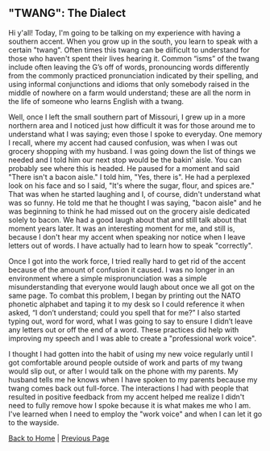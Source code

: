 
## "TWANG": The Dialect
Hi y'all! Today, I'm going to be talking on my experience with having a southern accent. When you grow up in the south, you learn to speak with a certain "twang". Often times this twang can be diificult to understand for those who haven't spent their lives hearing it. Common “isms” of the twang include often leaving the G’s off of words, pronouncing words differently from the commonly practiced pronunciation indicated by their spelling, and using informal conjunctions and idioms that only somebody raised in the middle of nowhere on a farm would understand; these are all the norm in the life of someone who learns English with a twang. 

 Well, once I left the small southern part of Missouri, I grew up in a more northern area and I noticed just how difficult it was for those around me to understand what I was saying; even those I spoke to everyday. One memory I recall, where my accent had caused confusion, was when I was out grocery shopping with my husband. I was going down the list of things we needed and I told him our next stop would be the bakin' aisle. You can probably see where this is headed. He paused for a moment and said "There isn't a bacon aisle." I told him, "Yes, there is". He had a perplexed look on his face and so I said, "It's where the sugar, flour, and spices are." That was when he started laughing and I, of course, didn't understand what was so funny. He told me that he thought I was saying, "bacon aisle" and he was beginning to think he had missed out on the grocery aisle dedicated solely to bacon. We had a good laugh about that and still talk about that moment years later. It was an interesting moment for me, and still is, because I don't hear my accent when speaking nor notice when I leave letters out of words. I have actually had to learn how to speak "correctly". 

 Once I got into the work force, I tried really hard to get rid of the accent because of the amount of confusion it caused. I was no longer in an environment where a simple mispronunciation was a simple misunderstanding that everyone would laugh about once we all got on the same page. To combat this problem, I began by printing out the NATO phonetic alphabet and taping it to my desk so I could reference it when asked, “I don’t understand; could you spell that for me?” I also started typing out, word for word, what I was going to say to ensure I didn’t leave any letters out or off the end of a word. These practices did help with improving my speech and I was able to create a "professional work voice". 

 I thought I had gotten into the habit of using my new voice regularly until I got comfortable around people outside of work and parts of my twang would slip out, or after I would talk on the phone with my parents. My husband tells me he knows when I have spoken to my parents because my twang comes back out full-force. The interactions I had with people that resulted in positive feedback from my accent helped me realize I didn't need to fully remove how I spoke because it is what makes me who I am. I've learned when I need to employ the "work voice" and when I can let it go to the wayside.    

[Back to Home](README.md) | [Previous Page](Hiking.md) 